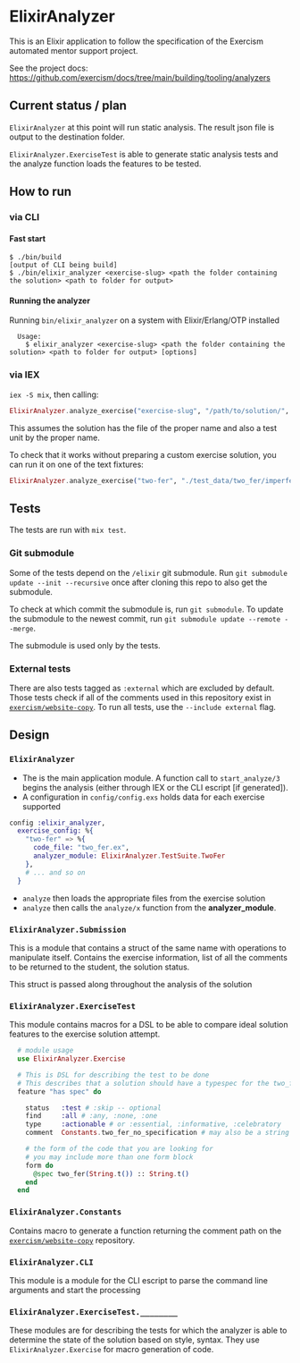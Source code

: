 # ElixirAnalyzer

This is an Elixir application to follow the specification of the Exercism automated mentor support project.

See the project docs: https://github.com/exercism/docs/tree/main/building/tooling/analyzers

## Current status / plan

`ElixirAnalyzer` at this point will run static analysis. The result json file is output to the destination folder.

`ElixirAnalyzer.ExerciseTest` is able to generate static analysis tests and the analyze function loads the features to be tested.

## How to run

### via CLI

#### Fast start

```shell
$ ./bin/build
[output of CLI being build]
$ ./bin/elixir_analyzer <exercise-slug> <path the folder containing the solution> <path to folder for output>
```

#### Running the analyzer

Running `bin/elixir_analyzer` on a system with Elixir/Erlang/OTP installed

```text
  Usage:
    $ elixir_analyzer <exercise-slug> <path the folder containing the solution> <path to folder for output> [options]
```

### via IEX

`iex -S mix`, then calling:
```elixir
ElixirAnalyzer.analyze_exercise("exercise-slug", "/path/to/solution/", "/path/to/output/")
```

This assumes the solution has the file of the proper name and also a test unit by the proper name.

To check that it works without preparing a custom exercise solution, you can run it on one of the text fixtures: 

```elixir
ElixirAnalyzer.analyze_exercise("two-fer", "./test_data/two_fer/imperfect_solution/", "./test_data/two_fer/imperfect_solution/")
```

## Tests

The tests are run with `mix test`.

### Git submodule

Some of the tests depend on the `/elixir` git submodule. Run `git submodule update --init --recursive` once after cloning this repo to also get the submodule.

To check at which commit the submodule is, run `git submodule`. To update the submodule to the newest commit, run `git submodule update --remote --merge`.

The submodule is used only by the tests.

### External tests

There are also tests tagged as `:external` which are excluded by default. Those tests check if all of the comments used in this repository exist in [`exercism/website-copy`][website-copy-comments]. To run all tests, use the `--include external` flag.

## Design

### `ElixirAnalyzer`

- The is the main application module. A function call to `start_analyze/3` begins the analysis (either through IEX or the CLI escript [if generated]).
- A configuration in `config/config.exs` holds data for each exercise supported

```elixir
config :elixir_analyzer,
  exercise_config: %{
    "two-fer" => %{
      code_file: "two_fer.ex",
      analyzer_module: ElixirAnalyzer.TestSuite.TwoFer
    },
    # ... and so on
  }
```

- `analyze` then loads the appropriate files from the exercise solution
- `analyze` then calls the `analyze/x` function from the **analyzer_module**.

### `ElixirAnalyzer.Submission`

This is a module that contains a struct of the same name with operations to manipulate itself. Contains the exercise information, list of all the comments to be returned to the student, the solution status.

This struct is passed along throughout the analysis of the solution

### `ElixirAnalyzer.ExerciseTest`

This module contains macros for a DSL to be able to compare ideal solution features to the exercise solution attempt.

```elixir
  # module usage
  use ElixirAnalyzer.Exercise

  # This is DSL for describing the test to be done
  # This describes that a solution should have a typespec for the two_fer function
  feature "has spec" do

    status   :test # :skip -- optional
    find     :all # :any, :none, :one
    type     :actionable # or :essential, :informative, :celebratory
    comment  Constants.two_fer_no_specification # may also be a string

    # the form of the code that you are looking for
    # you may include more than one form block
    form do
      @spec two_fer(String.t()) :: String.t()
    end
  end
```

### `ElixirAnalyzer.Constants`

Contains macro to generate a function returning the comment path on the [`exercism/website-copy`][website-copy-comments] repository.

### `ElixirAnalyzer.CLI`

This module is a module for the CLI escript to parse the command line arguments and start the processing

### `ElixirAnalyzer.ExerciseTest.________`

These modules are for describing the tests for which the analyzer is able to determine the state of the solution based on style, syntax. They use `ElixirAnalyzer.Exercise` for macro generation of code.

[website-copy-comments]: https://github.com/exercism/website-copy/tree/main/analyzer-comments
